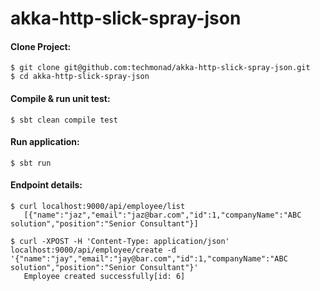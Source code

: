 # akka-http-slick-spray-json



#### Clone Project:
    $ git clone git@github.com:techmonad/akka-http-slick-spray-json.git
    $ cd akka-http-slick-spray-json


#### Compile & run unit test:
    $ sbt clean compile test

#### Run application:
    $ sbt run


#### Endpoint details:
    $ curl localhost:9000/api/employee/list
       [{"name":"jaz","email":"jaz@bar.com","id":1,"companyName":"ABC solution","position":"Senior Consultant"}]
 
    $ curl -XPOST -H 'Content-Type: application/json' localhost:9000/api/employee/create -d '{"name":"jay","email":"jay@bar.com","id":1,"companyName":"ABC solution","position":"Senior Consultant"}'
       Employee created successfully[id: 6] 

